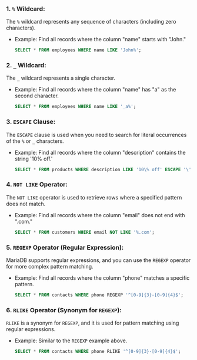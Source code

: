 ### 1. `%` Wildcard:

The `%` wildcard represents any sequence of characters (including zero characters).

- Example: Find all records where the column "name" starts with "John."

    ```sql
    SELECT * FROM employees WHERE name LIKE 'John%';
    ```

### 2. `_` Wildcard:

The `_` wildcard represents a single character.

- Example: Find all records where the column "name" has "a" as the second character.

    ```sql
    SELECT * FROM employees WHERE name LIKE '_a%';
    ```

### 3. `ESCAPE` Clause:

The `ESCAPE` clause is used when you need to search for literal occurrences of the `%` or `_` characters.

- Example: Find all records where the column "description" contains the string '10% off.'

    ```sql
    SELECT * FROM products WHERE description LIKE '10\% off' ESCAPE '\';
    ```

### 4. `NOT LIKE` Operator:

The `NOT LIKE` operator is used to retrieve rows where a specified pattern does not match.

- Example: Find all records where the column "email" does not end with ".com."

    ```sql
    SELECT * FROM customers WHERE email NOT LIKE '%.com';
    ```

### 5. `REGEXP` Operator (Regular Expression):

MariaDB supports regular expressions, and you can use the `REGEXP` operator for more complex pattern matching.

- Example: Find all records where the column "phone" matches a specific pattern.

    ```sql
    SELECT * FROM contacts WHERE phone REGEXP '^[0-9]{3}-[0-9]{4}$';
    ```

### 6. `RLIKE` Operator (Synonym for `REGEXP`):

`RLIKE` is a synonym for `REGEXP`, and it is used for pattern matching using regular expressions.

- Example: Similar to the `REGEXP` example above.

    ```sql
    SELECT * FROM contacts WHERE phone RLIKE '^[0-9]{3}-[0-9]{4}$';
    ```
